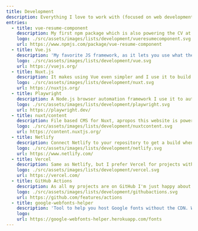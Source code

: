 ```yaml
---
title: Development
description: Everything I love to work with (focused on web development).
entries:
  - title: vue-resume-component
    description: My first npm package which is also powering the CV at this page.
    logo: ./src/assets/images/lists/development/vueresumecomponent.svg
    url: https://www.npmjs.com/package/vue-resume-component
  - title: Vue.js
    description: 'My favorite JS framework, as it lets you use what the web was made with: HTML and CSS! And Single File Components are just awesome.'
    logo: ./src/assets/images/lists/development/vue.svg
    url: https://vuejs.org/
  - title: Nuxt.js
    description: It makes using Vue even simpler and I use it to build static sites.
    logo: ./src/assets/images/lists/development/nuxt.svg
    url: https://nuxtjs.org/
  - title: Playwright
    description: A Node.js browser automation framework I use it to automate websites which won't give me API access or to generate images.
    logo: ./src/assets/images/lists/development/playwright.svg
    url: https://playwright.dev/
  - title: nuxt/content
    description: File based CMS for Nuxt, apropos this website is powered by nuxt/content.
    logo: ./src/assets/images/lists/development/nuxtcontent.svg
    url: https://content.nuxtjs.org/
  - title: Netlify
    description: Connect Netlify to your repository to get a build when you push to main and also get previews in PRs.
    logo: ./src/assets/images/lists/development/netlify.svg
    url: https://www.netlify.com/
  - title: Vercel
    description: Same as Netlify, but I prefer Vercel for projects with serverless functions.
    logo: ./src/assets/images/lists/development/vercel.svg
    url: https://vercel.com/
  - title: GitHub Actions
    description: As all my projects are on GitHub I'm just happy about such an simple solution for automation.
    logo: ./src/assets/images/lists/development/githubactions.svg
    url: https://github.com/features/actions
  - title: google-webfonts-helper
    description: 'Tool to help you host Google fonts without the CDN. Why should you care? GDPR, Performance, Control.'
    logo:
    url: https://google-webfonts-helper.herokuapp.com/fonts
---
```

